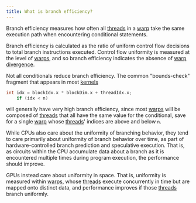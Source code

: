 ```yaml
---
title: What is branch efficiency?
---
```


Branch efficiency measures how often all
[threads](/gpu-glossary/device-software/thread) in a
[warp](/gpu-glossary/device-software/warp) take the same execution path when
encountering conditional statements.

Branch efficiency is calculated as the ratio of uniform control flow decisions
to total branch instructions executed. Control flow uniformity is measured at
the level of [warps](/gpu-glossary/device-software/warp), and so branch
efficiency indicates the absence of
[warp divergence](/gpu-glossary/perf/warp-divergence).

Not all conditionals reduce branch efficiency. The common "bounds-check"
fragment that appears in most [kernels](https://godbolt.org/z/d1PsYYPnW)

```cpp
int idx = blockIdx.x * blockDim.x + threadIdx.x;
    if (idx < n)
```

will generally have very high branch efficiency, since most
[warps](/gpu-glossary/device-software/warp) will be composed of
[threads](/gpu-glossary/device-software/thread) that all have the same value for
the conditional, save for a single [warp](/gpu-glossary/device-software/warp)
whose [threads](/gpu-glossary/device-software/thread)' indices are above and
below `n`.

While CPUs also care about the uniformity of branching behavior, they tend to
care primarily about uniformity of branch behavior over time, as part of
hardware-controlled branch prediction and speculative execution. That is, as
circuits within the CPU accumulate data about a branch as it is encountered
multiple times during program execution, the performance should improve.

GPUs instead care about uniformity in space. That is, uniformity is measured
within [warps](/gpu-glossary/device-software/warp), whose
[threads](/gpu-glossary/device-software/thread) execute concurrently in time but
are mapped onto distinct data, and performance improves if those
[threads](/gpu-glossary/device-software/thread) branch uniformly.
